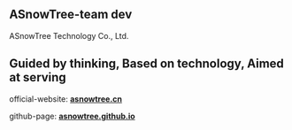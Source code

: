 ##    ASnowTree-team dev  

ASnowTree Technology Co., Ltd. 

##  Guided by thinking, Based on technology, Aimed at serving 

official-website: [**asnowtree.cn**](https://www.asnowtree.cn)

github-page: [**asnowtree.github.io**](https://asnowtree.github.io)
